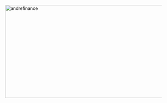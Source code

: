 <img width="2096" height="300" alt="andrefinance" src="https://github.com/user-attachments/assets/bc1b5158-8211-4637-84df-9b5eb38f084e" />
